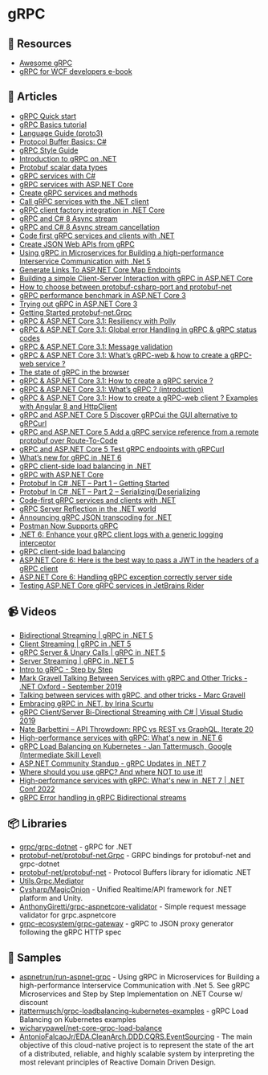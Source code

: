 
# gRPC

## 📘 Resources
- [Awesome gRPC](https://github.com/grpc-ecosystem/awesome-grpc)
- [gRPC for WCF developers e-book](https://dotnet.microsoft.com/download/e-book/grpc-for-wcf-devs/pdf)

## 📝 Articles
- [gRPC Quick start](https://grpc.io/docs/languages/csharp/quickstart/)
- [gRPC Basics tutorial](https://grpc.io/docs/languages/csharp/basics/)
- [Language Guide (proto3)](https://developers.google.com/protocol-buffers/docs/proto3)
- [Protocol Buffer Basics: C#](https://developers.google.com/protocol-buffers/docs/csharptutorial)
- [gRPC Style Guide](https://developers.google.com/protocol-buffers/docs/style)
- [Introduction to gRPC on .NET](https://docs.microsoft.com/en-us/aspnet/core/grpc/)
- [Protobuf scalar data types](https://learn.microsoft.com/en-us/dotnet/architecture/grpc-for-wcf-developers/protobuf-data-types)
- [gRPC services with C#](https://docs.microsoft.com/en-us/aspnet/core/grpc/basics)
- [gRPC services with ASP.NET Core](https://docs.microsoft.com/en-us/aspnet/core/grpc/aspnetcore)
- [Create gRPC services and methods](https://docs.microsoft.com/en-us/aspnet/core/grpc/services)
- [Call gRPC services with the .NET client](https://docs.microsoft.com/en-us/aspnet/core/grpc/client)
- [gRPC client factory integration in .NET Core](https://docs.microsoft.com/en-us/aspnet/core/grpc/clientfactory)
- [gRPC and C# 8 Async stream](https://laurentkempe.com/2019/09/18/gRPC-and-csharp-8-Async-stream/)
- [gRPC and C# 8 Async stream cancellation](https://laurentkempe.com/2019/09/25/gRPC-and-csharp-8-Async-stream-cancellation/)
- [Code first gRPC services and clients with .NET](https://docs.microsoft.com/en-us/aspnet/core/grpc/code-first)
- [Create JSON Web APIs from gRPC](https://docs.microsoft.com/en-us/aspnet/core/grpc/httpapi)
- [Using gRPC in Microservices for Building a high-performance Interservice Communication with .Net 5](https://medium.com/aspnetrun/using-grpc-in-microservices-for-building-a-high-performance-interservice-communication-with-net-5-11f3e5fa0e9d)
- [Generate Links To ASP.NET Core Map Endpoints](https://khalidabuhakmeh.com/generate-links-to-aspnet-core-map-endpoints)
- [Building a simple Client-Server Interaction with gRPC in ASP.NET Core](https://referbruv.com/blog/posts/building-a-simple-client-server-interaction-with-grpc-in-aspnet-core)
- [How to choose between protobuf-csharp-port and protobuf-net](https://stackoverflow.com/questions/2522376/how-to-choose-between-protobuf-csharp-port-and-protobuf-net)
- [gRPC performance benchmark in ASP.NET Core 3](https://pawelkmiec.net/2019/11/17/gRPC-performance-benchmark.html)
- [Trying out gRPC in ASP.NET Core 3](https://pawelkmiec.net/2019/10/18/gRPC-ASP.NET-Core.html)
- [Getting Started protobuf-net.Grpc](https://protobuf-net.github.io/protobuf-net.Grpc/gettingstarted)
- [gRPC & ASP.NET Core 3.1: Resiliency with Polly](https://anthonygiretti.com/2020/03/31/grpc-asp-net-core-3-1-resiliency-with-polly/)
- [gRPC & ASP.NET Core 3.1: Global error Handling in gRPC & gRPC status codes](https://anthonygiretti.com/2020/03/31/grpc-asp-net-core-3-1-global-error-handling-in-grpc-grpc-status-codes/)
- [gRPC & ASP.NET Core 3.1: Message validation](https://anthonygiretti.com/2020/05/18/grpc-asp-net-core-3-1-model-validation/)
- [gRPC & ASP.NET Core 3.1: What’s gRPC-web & how to create a gRPC-web service ?](https://anthonygiretti.com/2020/03/29/grpc-asp-net-core-3-1-whats-grpc-web-how-to-create-a-grpc-web-service/)
- [The state of gRPC in the browser](https://grpc.io/blog/state-of-grpc-web/)
- [gRPC & ASP.NET Core 3.1: How to create a gRPC service ?](https://anthonygiretti.com/2020/03/25/grpc-asp-net-core-3-1-how-to-create-a-grpc-service/)
- [gRPC & ASP.NET Core 3.1: What’s gRPC ? (introduction)](https://anthonygiretti.com/2020/03/23/grpc-asp-net-core-3-1-whats-grpc-introduction/)
- [gRPC & ASP.NET Core 3.1: How to create a gRPC-web client ? Examples with Angular 8 and HttpClient](https://anthonygiretti.com/2020/03/29/grpc-asp-net-core-3-1-how-to-create-a-grpc-web-client-examples-with-angular-8-and-httpclient/)
- [gRPC and ASP.NET Core 5 Discover gRPCui the GUI alternative to gRPCurl](https://anthonygiretti.com/2021/01/17/grpc-asp-net-core-5-discover-grpcui-the-gui-alternative-to-grpcurl/)
- [gRPC and ASP.NET Core 5 Add a gRPC service reference from a remote protobuf over Route-To-Code](https://anthonygiretti.com/2021/01/25/grpc-asp-net-core-5-add-a-grpc-service-reference-from-a-remote-protobuf-over-route-to-code/) 
- [gRPC and ASP.NET Core 5 Test gRPC endpoints with gRPCurl](https://anthonygiretti.com/2021/01/13/grpc-asp-net-core-5-test-grpc-endpoints-with-grpcurl/)
- [What’s new for gRPC in .NET 6](https://devblogs.microsoft.com/dotnet/grpc-in-dotnet-6/)
- [gRPC client-side load balancing in .NET](https://rebin.dev/post/grpc-client-side-load-balancing-indotnet/)
- [gRPC with ASP.NET Core](https://rafaelldi.blog/posts/grpc-with-asp-net-core/)
- [Protobuf In C# .NET – Part 1 – Getting Started](https://dotnetcoretutorials.com/2022/01/13/protobuf-in-c-net-part-1-getting-started/)
- [Protobuf In C# .NET – Part 2 – Serializing/Deserializing](https://dotnetcoretutorials.com/2022/01/13/protobuf-in-c-net-part-2-serializing-deserializing/)
- [Code-first gRPC services and clients with .NET](https://docs.microsoft.com/en-us/aspnet/core/grpc/code-first)
- [gRPC Server Reflection in the .NET world](https://martinbjorkstrom.com/posts/2020-07-08-grpc-reflection-in-net)
- [Announcing gRPC JSON transcoding for .NET](https://devblogs.microsoft.com/dotnet/announcing-grpc-json-transcoding-for-dotnet/)
- [Postman Now Supports gRPC](https://blog.postman.com/postman-now-supports-grpc/)
- [.NET 6: Enhance your gRPC client logs with a generic logging interceptor](https://anthonygiretti.com/2022/08/08/net-6-enhance-your-grpc-client-logs-with-a-generic-logging-interceptor/)
- [gRPC client-side load balancing](https://docs.microsoft.com/en-us/aspnet/core/grpc/loadbalancing)
- [ASP.NET Core 6: Here is the best way to pass a JWT in the headers of a gRPC client](https://anthonygiretti.com/2022/08/15/asp-net-core-6-here-is-the-best-way-to-pass-a-jwt-in-the-headers-of-a-grpc-client/)
- [ASP.NET Core 6: Handling gRPC exception correctly server side](https://anthonygiretti.com/2022/08/28/asp-net-core-6-handling-grpc-exception-correctly-server-side/)
- [Testing ASP.NET Core gRPC services in JetBrains Rider](https://andrewlock.net/testing-aspnetcore-grpc-services-in-jetbrains-rider/)

## 📹 Videos
- [Bidirectional Streaming | gRPC in .NET 5](https://www.youtube.com/watch?v=wY4nMSUF9e0)
- [Client Streaming | gRPC in .NET 5](https://www.youtube.com/watch?v=DNxdvRQ4qRQ)
- [gRPC Server & Unary Calls | gRPC in .NET 5](https://www.youtube.com/watch?v=hp5FTB7PI9s)
- [Server Streaming | gRPC in .NET 5](https://www.youtube.com/watch?v=F2T6xNRoa1E)
- [Intro to gRPC - Step by Step](https://www.youtube.com/watch?v=SRjIp96Qox0)
- [Mark Gravell Talking Between Services with gRPC and Other Tricks - .NET Oxford - September 2019](https://www.youtube.com/watch?v=ZM0XeSjuwbc)
- [Talking between services with gRPC, and other tricks - Marc Gravell](https://www.youtube.com/watch?v=W-bULzA0ki8)
- [Embracing gRPC in .NET, by Irina Scurtu](https://www.youtube.com/watch?v=d8S9jh6Xj6Y)
- [gRPC Client/Server Bi-Directional Streaming with C# | Visual Studio 2019](https://www.youtube.com/watch?v=6fiSsxEY4dg)
- [Nate Barbettini – API Throwdown: RPC vs REST vs GraphQL, Iterate 20](https://www.youtube.com/watch?v=IvsANO0qZEg)
- [High-performance services with gRPC: What's new in .NET 6](https://www.youtube.com/watch?v=CXH_jEa8dUw)
- [gRPC Load Balancing on Kubernetes - Jan Tattermusch, Google (Intermediate Skill Level)](https://www.youtube.com/watch?v=F2znfxn_5Hg)
- [ASP.NET Community Standup - gRPC Updates in .NET 7](https://www.youtube.com/watch?v=ds27V6rNick)
- [Where should you use gRPC? And where NOT to use it!](https://youtu.be/4SuFtQV8RCk)
- [High-performance services with gRPC: What's new in .NET 7 | .NET Conf 2022](https://www.youtube.com/watch?v=et_2NBk4N4Y)
- [gRPC Error handling in gRPC Bidirectional streams](https://www.youtube.com/watch?v=IT4OfN27D4c)

## 📦 Libraries

- [grpc/grpc-dotnet](https://github.com/grpc/grpc-dotnet) - gRPC for .NET
- [protobuf-net/protobuf-net.Grpc](https://github.com/protobuf-net/protobuf-net.Grpc) - GRPC bindings for protobuf-net and grpc-dotnet
- [protobuf-net/protobuf-net](https://github.com/protobuf-net/protobuf-net) - Protocol Buffers library for idiomatic .NET
- [Utils.Grpc.Mediator](https://github.com/gbauso/grpc_microservices/tree/master/lib/Utils.Grpc.Mediator/src/Utils.Grpc.Mediator)
- [Cysharp/MagicOnion](https://github.com/Cysharp/MagicOnion) - Unified Realtime/API framework for .NET platform and Unity.
- [AnthonyGiretti/grpc-aspnetcore-validator](https://github.com/AnthonyGiretti/grpc-aspnetcore-validator) - Simple request message validator for grpc.aspnetcore
- [grpc-ecosystem/grpc-gateway](https://github.com/grpc-ecosystem/grpc-gateway) - gRPC to JSON proxy generator following the gRPC HTTP spec
## 🚀 Samples

- [aspnetrun/run-aspnet-grpc](https://github.com/aspnetrun/run-aspnet-grpc) - Using gRPC in Microservices for Building a high-performance Interservice Communication with .Net 5. See gRPC Microservices and Step by Step Implementation on .NET Course w/ discount
- [jtattermusch/grpc-loadbalancing-kubernetes-examples](https://github.com/jtattermusch/grpc-loadbalancing-kubernetes-examples) - gRPC Load Balancing on Kubernetes examples
- [wicharypawel/net-core-grpc-load-balance](https://github.com/wicharypawel/net-core-grpc-load-balance)
- [AntonioFalcaoJr/EDA.CleanArch.DDD.CQRS.EventSourcing](https://github.com/AntonioFalcaoJr/EDA.CleanArch.DDD.CQRS.EventSourcing) - The main objective of this cloud-native project is to represent the state of the art of a distributed, reliable, and highly scalable system by interpreting the most relevant principles of Reactive Domain Driven Design.